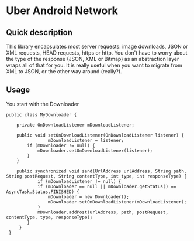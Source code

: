 Uber Android Network
====================

Quick description
-----------------
This library encapsulates most server requests: image downloads, JSON or XML requests, HEAD requests, https or http. You don't have to worry about the type of the response (JSON, XML or Bitmap) as an abstraction layer wraps all of that for you. It is really useful when you want to migrate from XML to JSON, or the other way around (really?).


Usage
-----
You start with the Downloader


    public class MyDownloader {

        private OnDownloadListener mDownloadListener;

	    public void setOnDownloadListener(OnDownloadListener listener) {
                    mDownloadListener = listener;
		    if (mDownloader != null) {
			    mDownloader.setOnDownloadListener(listener);
		    }
	    }

	    public synchronized void send(UrlAddress urlAddress, String path, String postRequest, String contentType, int type, int responseType) {
	            if (mDownloadListener != null) {
			    if (mDownloader == null || mDownloader.getStatus() == AsyncTask.Status.FINISHED) {
				    mDownloader = new Downloader();
				    mDownloader.setOnDownloadListener(mDownloadListener);
			    }
			    mDownloader.addPost(urlAddress, path, postRequest, contentType, type, responseType);
		    }
	     }
     }
